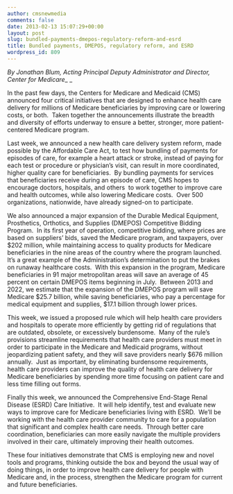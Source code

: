 ```yaml
---
author: cmsnewmedia
comments: false
date: 2013-02-13 15:07:29+00:00
layout: post
slug: bundled-payments-dmepos-regulatory-reform-and-esrd
title: Bundled payments, DMEPOS, regulatory reform, and ESRD
wordpress_id: 809
---
```


_By Jonathan Blum, Acting Principal Deputy Administrator and Director, Center for Medicare__ _

In the past few days, the Centers for Medicare and Medicaid (CMS) announced four critical initiatives that are designed to enhance health care delivery for millions of Medicare beneficiaries by improving care or lowering costs, or both.  Taken together the announcements illustrate the breadth and diversity of efforts underway to ensure a better, stronger, more patient-centered Medicare program.

Last week, we announced a new health care delivery system reform, made possible by the Affordable Care Act, to test how bundling of payments for episodes of care, for example a heart attack or stroke, instead of paying for each test or procedure or physician’s visit, can result in more coordinated, higher quality care for beneficiaries.  By bundling payments for services that beneficiaries receive during an episode of care, CMS hopes to encourage doctors, hospitals, and others  to work together to improve care and health outcomes, while also lowering Medicare costs.  Over 500 organizations, nationwide, have already signed-on to participate.

We also announced a major expansion of the Durable Medical Equipment, Prosthetics, Orthotics, and Supplies (DMEPOS) Competitive Bidding Program.  In its first year of operation, competitive bidding, where prices are based on suppliers’ bids, saved the Medicare program, and taxpayers, over $202 million, while maintaining access to quality products for Medicare beneficiaries in the nine areas of the country where the program launched.   It’s a great example of the Administration’s determination to put the brakes on runaway healthcare costs.  With this expansion in the program, Medicare beneficiaries in 91 major metropolitan areas will save an average of 45 percent on certain DMEPOS items beginning in July.  Between 2013 and 2022, we estimate that the expansion of the DMEPOS program will save Medicare $25.7 billion, while saving beneficiaries, who pay a percentage for medical equipment and supplies, $17.1 billion through lower prices.

This week, we issued a proposed rule which will help health care providers and hospitals to operate more efficiently by getting rid of regulations that are outdated, obsolete, or excessively burdensome.  Many of the rule’s provisions streamline requirements that health care providers must meet in order to participate in the Medicare and Medicaid programs, without jeopardizing patient safety, and they will save providers nearly $676 million annually.  Just as important, by eliminating burdensome requirements, health care providers can improve the quality of health care delivery for Medicare beneficiaries by spending more time focusing on patient care and less time filling out forms.

Finally this week, we announced the Comprehensive End-Stage Renal Disease (ESRD) Care Initiative.  It will help identify, test and evaluate new ways to improve care for Medicare beneficiaries living with ESRD.  We’ll be working with the health care provider community to care for a population that significant and complex health care needs.  Through better care coordination, beneficiaries can more easily navigate the multiple providers involved in their care, ultimately improving their health outcomes.

These four initiatives demonstrate that CMS is employing new and novel tools and programs, thinking outside the box and beyond the usual way of doing things, in order to improve health care delivery for people with Medicare and, in the process, strengthen the Medicare program for current and future beneficiaries.
